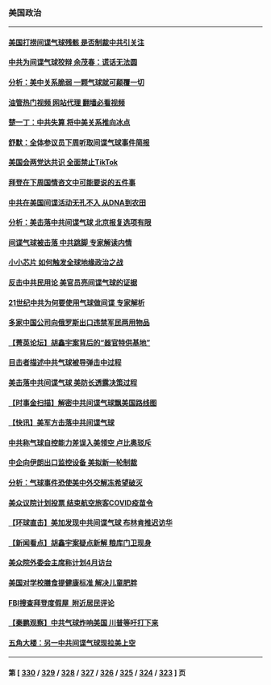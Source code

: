 ### 美国政治
---
#### [美国打捞间谍气球残骸 是否制裁中共引关注](../../pages/ncid1078159/n13923512.md?02061645) 
#### [中共为间谍气球狡辩 余茂春：谎话无法圆](../../pages/ncid1078159/n13923437.md?02061645) 
#### [分析：美中关系脆弱 一颗气球就可颠覆一切](../../pages/ncid1078159/n13923439.md?02061645) 
#### [油管热门视频 网站代理 翻墙必看视频](http://138.2.39.72:81/youtube.html?epic-marker?02061645)
#### [楚一丁：中共失算 将中美关系推向冰点](../../pages/ncid1078159/n13923448.md?02061645) 
#### [舒默：全体参议员下周听取间谍气球事件简报](../../pages/ncid1078159/n13923395.md?02061645) 
#### [美国会两党达共识 全面禁止TikTok](../../pages/ncid1078159/n13923370.md?02061645) 
#### [拜登在下周国情咨文中可能要说的五件事](../../pages/ncid1078159/n13923305.md?02061645) 
#### [中共在美国间谍活动无孔不入 从DNA到农田](../../pages/ncid1078159/n13923302.md?02061645) 
#### [分析：美击落中共间谍气球 北京报复选项有限](../../pages/ncid1078159/n13923349.md?02061645) 
#### [间谍气球被击落 中共跳脚 专家解读内情](../../pages/ncid1078159/n13923181.md?02061645) 
#### [小小芯片 如何触发全球地缘政治之战](../../pages/ncid1078159/n13920548.md?02061645) 
#### [反击中共民用论 美官员亮间谍气球的证据](../../pages/ncid1078159/n13922833.md?02061645) 
#### [21世纪中共为何要使用气球做间谍 专家解析](../../pages/ncid1078159/n13922755.md?02061645) 
#### [多家中国公司向俄罗斯出口违禁军民两用物品](../../pages/ncid1078159/n13922713.md?02061645) 
#### [【菁英论坛】胡鑫宇案背后的“器官特供基地”](../../pages/ncid1078159/n13922698.md?02061645) 
#### [目击者描述中共气球被导弹击中过程](../../pages/ncid1078159/n13922715.md?02061645) 
#### [美击落中共间谍气球 美防长透露决策过程](../../pages/ncid1078159/n13922701.md?02061645) 
#### [【时事金扫描】解密中共间谍气球飘美国路线图](../../pages/ncid1078159/n13922575.md?02061645) 
#### [【快讯】美军方击落中共间谍气球](../../pages/ncid1078159/n13922665.md?02061645) 
#### [中共称气球自控能力差误入美领空 卢比奥驳斥](../../pages/ncid1078159/n13922650.md?02061645) 
#### [中企向伊朗出口监控设备 美拟新一轮制裁](../../pages/ncid1078159/n13922626.md?02061645) 
#### [分析：气球事件恐使美中外交解冻希望破灭](../../pages/ncid1078159/n13922587.md?02061645) 
#### [美众议院计划投票 结束航空旅客COVID疫苗令](../../pages/ncid1078159/n13922486.md?02061645) 
#### [【环球直击】美加发现中共间谍气球 布林肯推迟访华](../../pages/ncid1078159/n13921829.md?02061645) 
#### [【新闻看点】胡鑫宇案疑点新解 粮库门卫现身](../../pages/ncid1078159/n13921921.md?02061645) 
#### [美众院外委会主席称计划4月访台](../../pages/ncid1078159/n13922155.md?02061645) 
#### [美国对学校膳食提健康标准 解决儿童肥胖](../../pages/ncid1078159/n13922117.md?02061645) 
#### [FBI搜查拜登度假屋  附近居民评论](../../pages/ncid1078159/n13922141.md?02061645) 
#### [【秦鹏观察】中共气球炸响美国 川普等吁打下来](../../pages/ncid1078159/n13922003.md?02061645) 
#### [五角大楼：另一中共间谍气球现拉美上空](../../pages/ncid1078159/n13922030.md?02061645) 

---
#### 第 [ [330](./330.md?02061645) / [329](./329.md?02061645) / [328](./328.md?02061645) / [327](./327.md?02061645) / [326](./326.md?02061645) / [325](./325.md?02061645) / [324](./324.md?02061645) / [323](./323.md?02061645) ] 页

